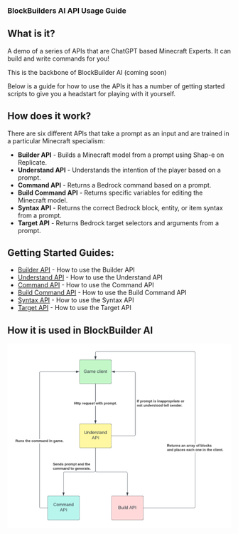 ### BlockBuilders AI API Usage Guide
## What is it?

A demo of a series of APIs that are ChatGPT based Minecraft Experts. It can build and write commands for you! 

This is the backbone of BlockBuilder AI (coming soon)

Below is a guide for how to use the APIs it has a number of getting started scripts to give you a headstart for playing with it yourself.

## How does it work? 
There are six different APIs that take a prompt as an input and are trained in a particular Minecraft specialism:
- **Builder API** - Builds a Minecraft model from a prompt using Shap-e on Replicate.
- **Understand API** - Understands the intention of the player based on a prompt.
- **Command API** - Returns a Bedrock command based on a prompt.
- **Build Command API** - Returns specific variables for editing the Minecraft model.
- **Syntax API** - Returns the correct Bedrock block, entity, or item syntax from a prompt.
- **Target API** - Returns Bedrock target selectors and arguments from a prompt.

## Getting Started Guides:
- [Builder API](builder/Builder%20API.md) - How to use the Builder API
- [Understand API](understand/Understand%20API.md) - How to use the Understand API
- [Command API](commands/Command%20API.md) - How to use the Command API
- [Build Command API](commands/Build%20Command%20API.md) - How to use the Build Command API
- [Syntax API](syntax/SyntaxAPI.md) - How to use the Syntax API
- [Target API](target/TargetAPI.md) - How to use the Target API

## How it is used in BlockBuilder AI
![BlockBuilder AI](img/BlockBuilderAI.png)





